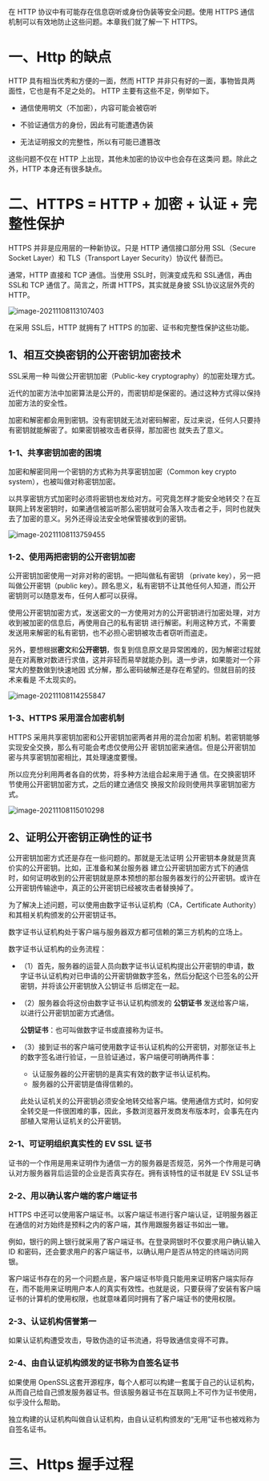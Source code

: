 

在 HTTP 协议中有可能存在信息窃听或身份伪装等安全问题。使用 HTTPS 通信机制可以有效地防止这些问题。本章我们就了解一下 HTTPS。

# 一、Http 的缺点

HTTP 具有相当优秀和方便的一面，然而 HTTP 并非只有好的一面，事物皆具两面性，它也是有不足之处的。 HTTP 主要有这些不足，例举如下。 

* 通信使用明文（不加密），内容可能会被窃听 

* 不验证通信方的身份，因此有可能遭遇伪装 

* 无法证明报文的完整性，所以有可能已遭篡改 

这些问题不仅在 HTTP 上出现，其他未加密的协议中也会存在这类问 题。除此之外，HTTP 本身还有很多缺点。



# 二、HTTPS = HTTP + 加密 + 认证 + 完整性保护

HTTPS 并非是应用层的一种新协议。只是 HTTP 通信接口部分用 SSL（Secure Socket Layer）和 TLS（Transport Layer Security）协议代 替而已。 

通常，HTTP 直接和 TCP 通信。当使用 SSL时，则演变成先和 SSL通信，再由 SSL和 TCP 通信了。简言之，所谓 HTTPS，其实就是身披 SSL协议这层外壳的 HTTP。 

![image-20211108113107403](https://raw.githubusercontent.com/meiSThub/BlogImage/master/2020/image-20211108113107403.png)

在采用 SSL后，HTTP 就拥有了 HTTPS 的加密、证书和完整性保护这些功能。

## 1、相互交换密钥的公开密钥加密技术 

SSL采用一种 叫做公开密钥加密（Public-key cryptography）的加密处理方式。 

近代的加密方法中加密算法是公开的，而密钥却是保密的。通过这种方式得以保持加密方法的安全性。 

加密和解密都会用到密钥。没有密钥就无法对密码解密，反过来说，任何人只要持有密钥就能解密了。如果密钥被攻击者获得，那加密也 就失去了意义。 

### 1-1、共享密钥加密的困境 

加密和解密同用一个密钥的方式称为共享密钥加密（Common key crypto system），也被叫做对称密钥加密。 

以共享密钥方式加密时必须将密钥也发给对方。可究竟怎样才能安全地转交？在互联网上转发密钥时，如果通信被监听那么密钥就可会落入攻击者之手，同时也就失去了加密的意义。另外还得设法安全地保管接收到的密钥。

![image-20211108113759455](https://raw.githubusercontent.com/meiSThub/BlogImage/master/2020/image-20211108113759455.png)

### 1-2、使用两把密钥的公开密钥加密 

公开密钥加密使用一对非对称的密钥。一把叫做私有密钥 （private key），另一把叫做公开密钥（public key）。顾名思义，私有密钥不让其他任何人知道，而公开密钥则可以随意发布，任何人都可以获得。 

使用公开密钥加密方式，发送密文的一方使用对方的公开密钥进行加密处理，对方收到被加密的信息后，再使用自己的私有密钥 进行解密。利用这种方式，不需要发送用来解密的私有密钥，也不必担心密钥被攻击者窃听而盗走。 

另外，要想根据**密文**和**公开密钥**，恢复到信息原文是异常困难的，因为解密过程就是在对离散对数进行求值，这并非轻而易举就能办到。退一步讲，如果能对一个非常大的整数做到快速地因 式分解，那么密码破解还是存在希望的。但就目前的技术来看是 不太现实的。 

![image-20211108114255847](https://raw.githubusercontent.com/meiSThub/BlogImage/master/2020/image-20211108114255847.png)

### 1-3、**HTTPS** 采用混合加密机制 

HTTPS 采用共享密钥加密和公开密钥加密两者并用的混合加密 机制。若密钥能够实现安全交换，那么有可能会考虑仅使用公开 密钥加密来通信。但是公开密钥加密与共享密钥加密相比，其处理速度要慢。 

所以应充分利用两者各自的优势，将多种方法组合起来用于通 信。在交换密钥环节使用公开密钥加密方式，之后的建立通信交 换报文阶段则使用共享密钥加密方式。

![image-20211108115010298](https://raw.githubusercontent.com/meiSThub/BlogImage/master/2020/image-20211108115010298.png)

## 2、证明公开密钥正确性的证书 

公开密钥加密方式还是存在一些问题的。那就是无法证明 公开密钥本身就是货真价实的公开密钥。比如，正准备和某台服务器 建立公开密钥加密方式下的通信时，如何证明收到的公开密钥就是原本预想的那台服务器发行的公开密钥。或许在公开密钥传输途中，真正的公开密钥已经被攻击者替换掉了。 

为了解决上述问题，可以使用由数字证书认证机构（CA，Certificate Authority）和其相关机构颁发的公开密钥证书。 

数字证书认证机构处于客户端与服务器双方都可信赖的第三方机构的立场上。

数字证书认证机构的业务流程：

* （1）首先，服务器的运营人员向数字证书认证机构提出公开密钥的申请，数字证书认证机构对已申请的公开密钥做数字签名，然后分配这个已签名的公开密钥，并将该公开密钥放入公钥证书 后绑定在一起。

* （2）服务器会将这份由数字证书认证机构颁发的 **公钥证书** 发送给客户端， 以进行公开密钥加密方式通信。

  **公钥证书**：也可叫做数字证书或直接称为证书。 

* （3）接到证书的客户端可使用数字证书认证机构的公开密钥，对那张证书上的数字签名进行验证，一旦验证通过，客户端便可明确两件事： 

  * 认证服务器的公开密钥的是真实有效的数字证书认证机构。
  * 服务器的公开密钥是值得信赖的。

  

  此处认证机关的公开密钥必须安全地转交给客户端。使用通信方式时，如何安全转交是一件很困难的事，因此，多数浏览器开发商发布版本时，会事先在内部植入常用认证机关的公开密钥。 

  

### 2-1、可证明组织真实性的 **EV SSL** 证书 

证书的一个作用是用来证明作为通信一方的服务器是否规范，另外一个作用是可确认对方服务器背后运营的企业是否真实存在。拥有该特性的证书就是 EV SSL证书

### 2-2、用以确认客户端的客户端证书 

HTTPS 中还可以使用客户端证书。以客户端证书进行客户端认证，证明服务器正在通信的对方始终是预料之内的客户端，其作用跟服务器证书如出一辙。 

例如，银行的网上银行就采用了客户端证书。在登录网银时不仅要求用户确认输入 ID 和密码，还会要求用户的客户端证书，以确认用户是否从特定的终端访问网银。

客户端证书存在的另一个问题点是，客户端证书毕竟只能用来证明客户端实际存在，而不能用来证明用户本人的真实有效性。也就是说，只要获得了安装有客户端证书的计算机的使用权限，也就意味着同时拥有了客户端证书的使用权限。 

### 2-3、认证机构信誉第一

如果认证机构遭受攻击，导致伪造的证书流通，将导致通信变得不可靠。

### 2-4、由自认证机构颁发的证书称为自签名证书

如果使用 OpenSSL这套开源程序，每个人都可以构建一套属于自己的认证机构，从而自己给自己颁发服务器证书。但该服务器证书在互联网上不可作为证书使用，似乎没什么帮助。 

独立构建的认证机构叫做自认证机构，由自认证机构颁发的“无用”证书也被戏称为自签名证书。 

# 三、Https 握手过程

